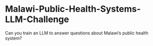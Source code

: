 # Malawi-Public-Health-Systems-LLM-Challenge
Can you train an LLM to answer questions about Malawi’s public health system?
